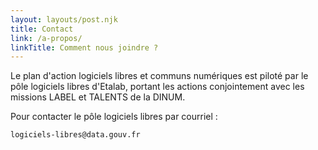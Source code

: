 ```yaml
---
layout: layouts/post.njk
title: Contact
link: /a-propos/
linkTitle: Comment nous joindre ?
---
```


Le plan d'action logiciels libres et communs numériques est piloté par
le pôle logiciels libres d'Etalab, portant les actions conjointement
avec les missions LABEL et TALENTS de la DINUM.

Pour contacter le pôle logiciels libres par courriel :

`logiciels-libres@data.gouv.fr`
